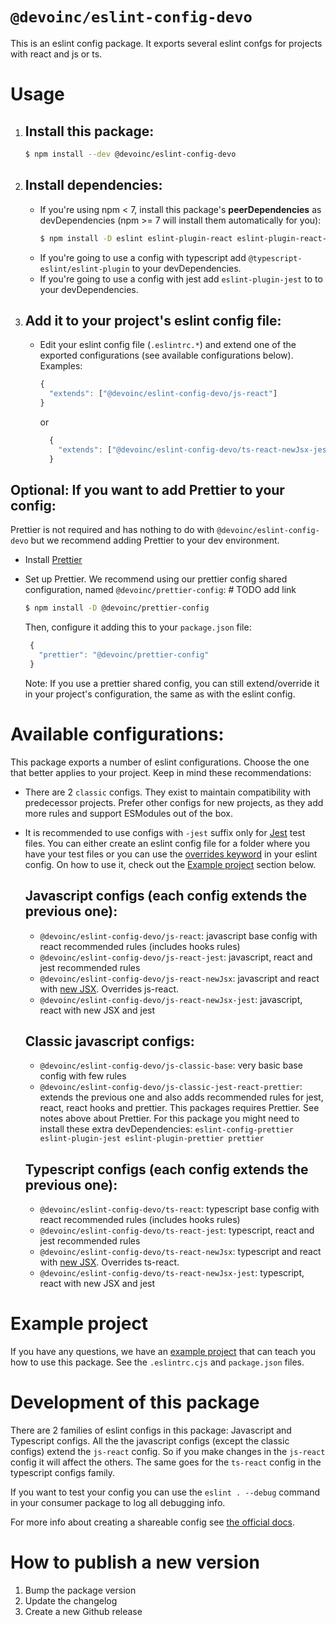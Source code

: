 # `@devoinc/eslint-config-devo`

This is an eslint config package. It exports several eslint confgs for projects with react and js or ts.

# Usage

1. ## **Install this package**:

   ```bash
   $ npm install --dev @devoinc/eslint-config-devo
   ```

2. ## **Install dependencies**:

   - If you're using npm < 7, install this package's **peerDependencies** as devDependencies (npm >= 7 will install them automatically for you):
     ```bash
     $ npm install -D eslint eslint-plugin-react eslint-plugin-react-hooks
     ```
   - If you're going to use a config with typescript add `@typescript-eslint/eslint-plugin` to your devDependencies.
   - If you're going to use a config with jest add `eslint-plugin-jest` to to your devDependencies.

3. ## **Add it to your project's eslint config file**:

   - Edit your eslint config file (`.eslintrc.*`) and extend one of the exported configurations (see available configurations below). Examples:

     ```javascript
     {
       "extends": ["@devoinc/eslint-config-devo/js-react"]
     }
     ```

     or

     ```javascript
       {
         "extends": ["@devoinc/eslint-config-devo/ts-react-newJsx-jest"]
       }
     ```

## Optional: If you want to add Prettier to your config:

Prettier is not required and has nothing to do with `@devoinc/eslint-config-devo` but we recommend adding Prettier to your dev environment.

- Install [Prettier](https://prettier.io/)
- Set up Prettier. We recommend using our prettier config shared configuration, named `@devoinc/prettier-config`: # TODO add link

  ```bash
  $ npm install -D @devoinc/prettier-config
  ```

  Then, configure it adding this to your `package.json` file:

  ```javascript
   {
     "prettier": "@devoinc/prettier-config"
   }
  ```

  Note: If you use a prettier shared config, you can still extend/override it in your project's configuration, the same as with the eslint config.

# Available configurations:

This package exports a number of eslint configurations. Choose the one that better applies to your project. Keep in mind these recommendations:

- There are 2 `classic` configs. They exist to maintain compatibility with predecessor projects. Prefer other configs for new projects, as they add more rules and support ESModules out of the box.
- It is recommended to use configs with `-jest` suffix only for [Jest](https://jestjs.io/) test files. You can either create an eslint config file for a folder where you have your test files or you can use the [overrides keyword](https://github.com/jest-community/eslint-plugin-jest#running-rules-only-on-test-related-files) in your eslint config. On how to use it, check out the [Example project](#example-project) section below.

  ## Javascript configs (each config extends the previous one):

  - `@devoinc/eslint-config-devo/js-react`: javascript base config with react recommended rules (includes hooks rules)
  - `@devoinc/eslint-config-devo/js-react-jest`: javascript, react and jest recommended rules
  - `@devoinc/eslint-config-devo/js-react-newJsx`: javascript and react with [new JSX](https://reactjs.org/blog/2020/09/22/introducing-the-new-jsx-transform.html#removing-unused-react-imports). Overrides js-react.
  - `@devoinc/eslint-config-devo/js-react-newJsx-jest`: javascript, react with new JSX and jest

  ## Classic javascript configs:

  - `@devoinc/eslint-config-devo/js-classic-base`: very basic base config with few rules
  - `@devoinc/eslint-config-devo/js-classic-jest-react-prettier`: extends the previous one and also adds recommended rules for jest, react, react hooks and prettier. This packages requires Prettier. See notes above about Prettier. For this package you might need to install these extra devDependencies: `eslint-config-prettier eslint-plugin-jest eslint-plugin-prettier prettier`

  ## Typescript configs (each config extends the previous one):

  - `@devoinc/eslint-config-devo/ts-react`: typescript base config with react recommended rules (includes hooks rules)
  - `@devoinc/eslint-config-devo/ts-react-jest`: typescript, react and jest recommended rules
  - `@devoinc/eslint-config-devo/ts-react-newJsx`: typescript and react with [new JSX](https://reactjs.org/blog/2020/09/22/introducing-the-new-jsx-transform.html#removing-unused-react-imports). Overrides ts-react.
  - `@devoinc/eslint-config-devo/ts-react-newJsx-jest`: typescript, react with new JSX and jest

# Example project

If you have any questions, we have an [example project](https://github.com/DevoInc/React-App-Template) that can teach you how to use this package. See the `.eslintrc.cjs` and `package.json` files.

# Development of this package

There are 2 families of eslint configs in this package: Javascript and Typescript configs.
All the the javascript configs (except the classic configs) extend the `js-react` config. So if you make changes in the `js-react` config it will affect the others. The same goes for the `ts-react` config in the typescript configs family.

If you want to test your config you can use the `eslint . --debug` command in your consumer package to log all debugging info.

For more info about creating a shareable config see [the official docs](https://stackoverflow.com/questions/54246368/how-to-test-an-npm-module-with-peerdependencies).


# How to publish a new version

1. Bump the package version
2. Update the changelog
3. Create a new Github release